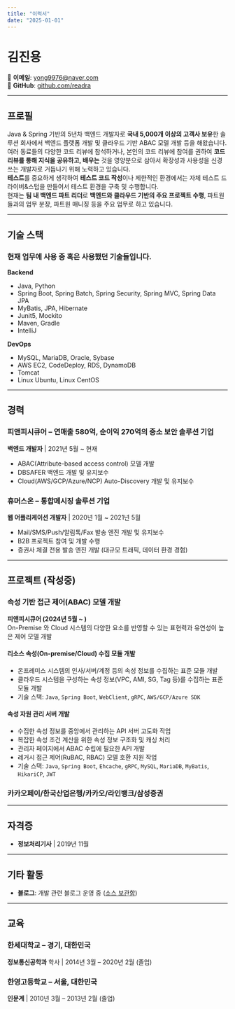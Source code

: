 ```yaml
---
title: "이력서"
date: "2025-01-01"
---
```


# 김진용

📧 **이메일**: yong9976@naver.com    
🎨 **GitHub**: [github.com/readra](https://github.com/readra)

---

## **프로필**

Java & Spring 기반의 5년차 백엔드 개발자로 **국내 5,000개 이상의 고객사 보유**한 솔루션 회사에서 백엔드 플랫폼 개발 및 클라우드 기반 ABAC 모델 개발 등을 해왔습니다.  
여러 동료들의 다양한 코드 리뷰에 참석하거나, 본인의 코드 리뷰에 참여를 권하여 **코드 리뷰를 통해 지식을 공유하고, 배우는** 것을 영양분으로 삼아서 확장성과 사용성을 신경 쓰는 개발자로 거듭나기 위해 노력하고 있습니다.  
**테스트**를 중요하게 생각하여 **테스트 코드 작성**이나 제한적인 환경에서는 자체 테스트 드라이버&스텁을 만들어서 테스트 환경을 구축 및 수행합니다.  
현재는 **팀 내 백엔드 파트 리더**로 **백엔드와 클라우드 기반의 주요 프로젝트 수행**, 파트원들과의 업무 분장, 파트원 매니징 등을 주요 업무로 하고 있습니다.

---

## **기술 스택**

### 현재 업무에 사용 중 혹은 사용했던 기술들입니다.

**Backend**
- Java, Python
- Spring Boot, Spring Batch, Spring Security, Spring MVC, Spring Data JPA
- MyBatis, JPA, Hibernate
- Junit5, Mockito
- Maven, Gradle 
- IntelliJ

**DevOps** 
- MySQL, MariaDB, Oracle, Sybase
- AWS EC2, CodeDeploy, RDS, DynamoDB 
- Tomcat
- Linux Ubuntu, Linux CentOS

---

## **경력**

### **피앤피시큐어** – 연매출 580억, 순이익 270억의 중소 보안 솔루션 기업
**백엔드 개발자** | 2021년 5월 ~ 현재
- ABAC(Attribute-based access control) 모델 개발
- DBSAFER 백엔드 개발 및 유지보수
- Cloud(AWS/GCP/Azure/NCP) Auto-Discovery 개발 및 유지보수

### **휴머스온** – 통합메시징 솔루션 기업
**웹 어플리케이션 개발자** | 2020년 1월 ~ 2021년 5월
- Mail/SMS/Push/알림톡/Fax 발송 엔진 개발 및 유지보수
- B2B 프로젝트 참여 및 개발 수행
- 증권사 체결 전용 발송 엔진 개발 (대규모 트래픽, 데이터 환경 경험)

---

## **프로젝트 (작성중)**

### **속성 기반 접근 제어(ABAC) 모델 개발**
**피앤피시큐어 (2024년 5월 ~ )**  
On-Premise 와 Cloud 시스템의 다양한 요소를 반영할 수 있는 표현력과 유연성이 높은 제어 모델 개발
#### **리소스 속성(On-premise/Cloud) 수집 모듈 개발**
- 온프레미스 시스템의 인사/서버/계정 등의 속성 정보를 수집하는 표준 모듈 개발
- 클라우드 시스템을 구성하는 속성 정보(VPC, AMI, SG, Tag 등)를 수집하는 표준 모듈 개발
- 기술 스택: `Java`, `Spring Boot`, `WebClient`, `gRPC`, `AWS/GCP/Azure SDK`

#### **속성 자원 관리 서버 개발**
- 수집한 속성 정보를 중앙에서 관리하는 API 서버 고도화 작업
- 복잡한 속성 조건 계산을 위한 속성 정보 구조화 및 캐싱 처리
- 관리자 페이지에서 ABAC 수립에 필요한 API 개발
- 레거시 접근 제어(RuBAC, RBAC) 모델 호환 지원 작업
- 기술 스택: `Java`, `Spring Boot`, `Ehcache`, `gRPC`, `MySQL`, `MariaDB`, `MyBatis`, `HikariCP`, `JWT`

### **카카오페이/한국산업은행/카카오/라인뱅크/삼성증권**

---

## **자격증**

- **정보처리기사** | 2019년 11월

---

## **기타 활동**

- **블로그**: 개발 관련 블로그 운영 중 ([소스 보관함](https://readra.github.io/))

---

## **교육**

### **한세대학교** – 경기, 대한민국
**정보통신공학과** 학사 | 2014년 3월 – 2020년 2월 (졸업)
### **한영고등학교** – 서울, 대한민국
**인문계** | 2010년 3월 – 2013년 2월 (졸업)

